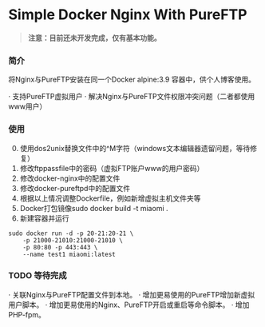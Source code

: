 # Simple Docker Nginx With PureFTP
> **注意：目前还未开发完成，仅有基本功能。**
### 简介
将Nginx与PureFTP安装在同一个Docker alpine:3.9 容器中，供个人博客使用。

· 支持PureFTP虚拟用户
· 解决Nginx与PureFTP文件权限冲突问题（二者都使用www用户）
### 使用
0. 使用dos2unix替换文件中的^M字符（windows文本编辑器遗留问题，等待修复）
1. 修改ftppassfile中的密码（虚拟FTP账户www的用户密码）
2. 修改docker-nginx中的配置文件
3. 修改docker-pureftpd中的配置文件
4. 根据以上情况调整Dockerfile，例如新增虚拟主机文件夹等
5. Docker打包镜像sudo docker build -t  miaomi .  
6. 新建容器并运行
``` shell
sudo docker run -d -p 20-21:20-21 \
    -p 21000-21010:21000-21010 \
    -p 80:80 -p 443:443 \
    --name test1 miaomi:latest
```
### TODO 等待完成
· 关联Nginx与PureFTP配置文件到本地。
· 增加更易使用的PureFTP增加新虚拟用户脚本。
· 增加更易使用的Nginx、PureFTP开启或重启等命令脚本。
· 增加PHP-fpm。

